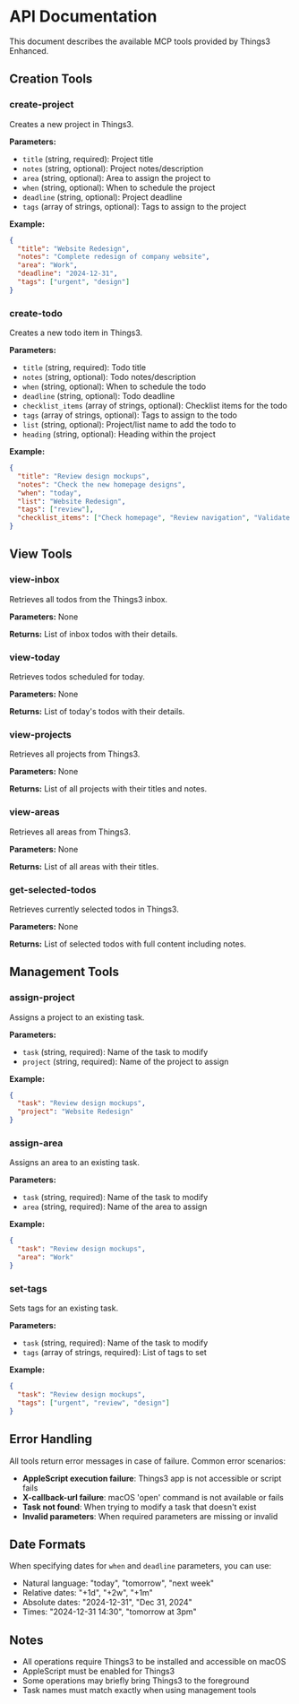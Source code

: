 # API Documentation

This document describes the available MCP tools provided by Things3 Enhanced.

## Creation Tools

### create-project

Creates a new project in Things3.

**Parameters:**
- `title` (string, required): Project title
- `notes` (string, optional): Project notes/description
- `area` (string, optional): Area to assign the project to
- `when` (string, optional): When to schedule the project
- `deadline` (string, optional): Project deadline
- `tags` (array of strings, optional): Tags to assign to the project

**Example:**
```json
{
  "title": "Website Redesign",
  "notes": "Complete redesign of company website",
  "area": "Work",
  "deadline": "2024-12-31",
  "tags": ["urgent", "design"]
}
```

### create-todo

Creates a new todo item in Things3.

**Parameters:**
- `title` (string, required): Todo title
- `notes` (string, optional): Todo notes/description
- `when` (string, optional): When to schedule the todo
- `deadline` (string, optional): Todo deadline
- `checklist_items` (array of strings, optional): Checklist items for the todo
- `tags` (array of strings, optional): Tags to assign to the todo
- `list` (string, optional): Project/list name to add the todo to
- `heading` (string, optional): Heading within the project

**Example:**
```json
{
  "title": "Review design mockups",
  "notes": "Check the new homepage designs",
  "when": "today",
  "list": "Website Redesign",
  "tags": ["review"],
  "checklist_items": ["Check homepage", "Review navigation", "Validate colors"]
}
```

## View Tools

### view-inbox

Retrieves all todos from the Things3 inbox.

**Parameters:** None

**Returns:** List of inbox todos with their details.

### view-today

Retrieves todos scheduled for today.

**Parameters:** None

**Returns:** List of today's todos with their details.

### view-projects

Retrieves all projects from Things3.

**Parameters:** None

**Returns:** List of all projects with their titles and notes.

### view-areas

Retrieves all areas from Things3.

**Parameters:** None

**Returns:** List of all areas with their titles.

### get-selected-todos

Retrieves currently selected todos in Things3.

**Parameters:** None

**Returns:** List of selected todos with full content including notes.

## Management Tools

### assign-project

Assigns a project to an existing task.

**Parameters:**
- `task` (string, required): Name of the task to modify
- `project` (string, required): Name of the project to assign

**Example:**
```json
{
  "task": "Review design mockups",
  "project": "Website Redesign"
}
```

### assign-area

Assigns an area to an existing task.

**Parameters:**
- `task` (string, required): Name of the task to modify
- `area` (string, required): Name of the area to assign

**Example:**
```json
{
  "task": "Review design mockups",
  "area": "Work"
}
```

### set-tags

Sets tags for an existing task.

**Parameters:**
- `task` (string, required): Name of the task to modify
- `tags` (array of strings, required): List of tags to set

**Example:**
```json
{
  "task": "Review design mockups",
  "tags": ["urgent", "review", "design"]
}
```

## Error Handling

All tools return error messages in case of failure. Common error scenarios:

- **AppleScript execution failure**: Things3 app is not accessible or script fails
- **X-callback-url failure**: macOS 'open' command is not available or fails
- **Task not found**: When trying to modify a task that doesn't exist
- **Invalid parameters**: When required parameters are missing or invalid

## Date Formats

When specifying dates for `when` and `deadline` parameters, you can use:

- Natural language: "today", "tomorrow", "next week"
- Relative dates: "+1d", "+2w", "+1m"
- Absolute dates: "2024-12-31", "Dec 31, 2024"
- Times: "2024-12-31 14:30", "tomorrow at 3pm"

## Notes

- All operations require Things3 to be installed and accessible on macOS
- AppleScript must be enabled for Things3
- Some operations may briefly bring Things3 to the foreground
- Task names must match exactly when using management tools